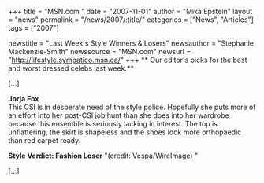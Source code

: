 +++
title = "MSN.com "
date = "2007-11-01"
author = "Mika Epstein"
layout = "news"
permalink = "/news/2007/:title/"
categories = ["News", "Articles"]
tags = ["2007"]

newstitle = "Last Week's Style Winners & Losers"
newsauthor = "Stephanie Mackenzie-Smith"
newssource = "MSN.com"
newsurl = "http://lifestyle.sympatico.msn.ca/"
+++
** Our editor's picks for the best and worst dressed celebs last week.**

[...]

**Jorja Fox**  
This CSI is in desperate need of the style police. Hopefully she puts more of an effort into her post-CSI job hunt than she does into her wardrobe because this ensemble is seriously lacking in interest. The top is unflattering, the skirt is shapeless and the shoes look more orthopaedic than red carpet ready.

**Style Verdict: Fashion Loser** "(credit: Vespa/WireImage) "

[...]

